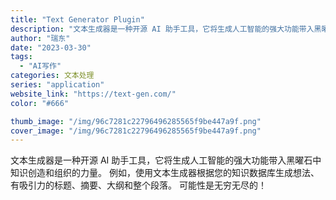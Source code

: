 ```yaml
---
title: "Text Generator Plugin"
description: "文本生成器是一种开源 AI 助手工具，它将生成人工智能的强大功能带入黑曜石中知识创造和组织的力量。 例如，使用文本生成器"
author: "瑞东"
date: "2023-03-30"
tags:
  - "AI写作"
categories: 文本处理
series: "application"
website_link: "https://text-gen.com/"
color: "#666"

thumb_image: "/img/96c7281c22796496285565f9be447a9f.png"
cover_image: "/img/96c7281c22796496285565f9be447a9f.png"
---
```


文本生成器是一种开源 AI 助手工具，它将生成人工智能的强大功能带入黑曜石中知识创造和组织的力量。 例如，使用文本生成器根据您的知识数据库生成想法、有吸引力的标题、摘要、大纲和整个段落。 可能性是无穷无尽的！